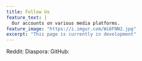 ```yaml
---
title: Follow Us
feature_text: |
  Our accounts on various media platforms.
feature_image: "https://i.imgur.com/Wi6FNN2.jpg"
excerpt: "This page is currently in development"
---
```


Reddit:
Diaspora:
GitHub:
